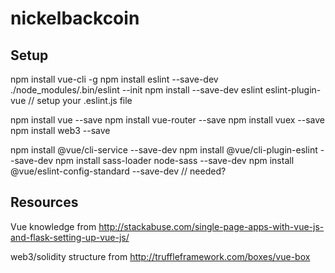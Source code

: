 # nickelbackcoin

## Setup
npm install vue-cli -g
npm install eslint --save-dev
./node_modules/.bin/eslint --init
npm install --save-dev eslint eslint-plugin-vue
// setup your .eslint.js file

npm install vue --save
npm install vue-router --save
npm install vuex --save
npm install web3 --save

npm install @vue/cli-service --save-dev
npm install @vue/cli-plugin-eslint --save-dev
npm install sass-loader node-sass --save-dev
npm install @vue/eslint-config-standard --save-dev  // needed?

## Resources
Vue knowledge from
http://stackabuse.com/single-page-apps-with-vue-js-and-flask-setting-up-vue-js/

web3/solidity structure from
http://truffleframework.com/boxes/vue-box